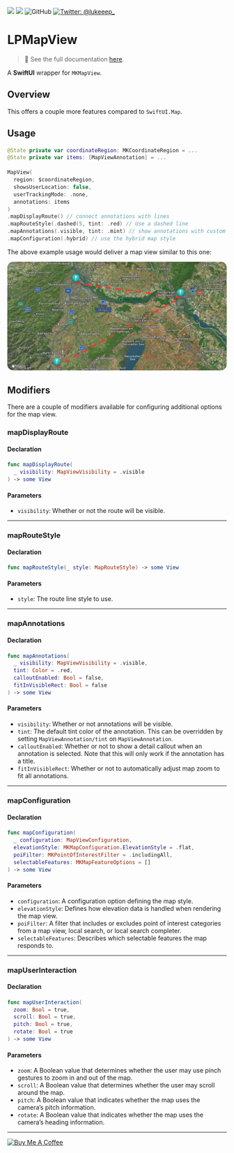 <p>
  <img src="https://img.shields.io/badge/Swift-5.7-f05318.svg" />
  <img src="https://img.shields.io/badge/iOS->= 16.0-blue.svg" />
  <img alt="GitHub" src="https://img.shields.io/github/license/lukepistrol/lpmapview">
  <a href="https://twitter.com/lukeeep_">
    <img src="https://img.shields.io/badge/Twitter-@lukeeep_-1e9bf0.svg?style=flat" alt="Twitter: @lukeeep_" />
  </a>
</p>

# LPMapView

> 📖 See the full documentation [here](https://lukepistrol.github.io/LPMapView/documentation/lpmapview).

A **SwiftUI** wrapper for `MKMapView`.

## Overview

This offers a couple more features compared to `SwiftUI.Map`.

## Usage

```swift
@State private var coordinateRegion: MKCoordinateRegion = ...
@State private var items: [MapViewAnnotation] = ...

MapView(
  region: $coordinateRegion, 
  showsUserLocation: false,
  userTrackingMode: .none,
  annotations: items
)
.mapDisplayRoute() // connect annotations with lines
.mapRouteStyle(.dashed(5, tint: .red) // Use a dashed line
.mapAnnotations(.visible, tint: .mint) // show annotations with custom tint
.mapConfiguration(.hybrid) // use the hybrid map style
```

The above example usage would deliver a map view similar to this one:

![map-preview](./Sources/LPMapView/Documentation.docc/Resources/map-preview.png)

## Modifiers

There are a couple of modifiers available for configuring additional
options for the map view.

### mapDisplayRoute

#### Declaration

```swift
func mapDisplayRoute(
  _ visibility: MapViewVisibility = .visible
) -> some View
```

#### Parameters

- `visibility`: Whether or not the route will be visible.

---

### mapRouteStyle

#### Declaration

```swift
func mapRouteStyle(_ style: MapRouteStyle) -> some View
```

#### Parameters

- `style`: The route line style to use.

---

### mapAnnotations

#### Declaration

```swift
func mapAnnotations(
  _ visibility: MapViewVisibility = .visible, 
  tint: Color = .red, 
  calloutEnabled: Bool = false, 
  fitInVisibleRect: Bool = false
) -> some View
```

#### Parameters

- `visibility`: Whether or not annotations will be visible.
- `tint`: The default tint color of the annotation. This can
be overridden by setting ``MapViewAnnotation/tint`` on
``MapViewAnnotation``.
- `calloutEnabled`: Whether or not to show a detail callout
when an annotation is selected. Note that this will only
work if the annotation has a title.
- `fitInVisibleRect`: Whether or not to automatically adjust
map zoom to fit all annotations.

---

### mapConfiguration

#### Declaration

```swift
func mapConfiguration(
  _ configuration: MapViewConfiguration, 
  elevationStyle: MKMapConfiguration.ElevationStyle = .flat,
  poiFilter: MKPointOfInterestFilter = .includingAll,
  selectableFeatures: MKMapFeatureOptions = []
) -> some View
```

#### Parameters

- `configuration`: A configuration option defining the map
style.
- `elevationStyle`: Defines how elevation data is handled
when rendering the map view.
- `poiFilter`: A filter that includes or excludes point of
interest categories from a map view, local search, or local
search completer.
- `selectableFeatures`: Describes which selectable features
the map responds to.

---

### mapUserInteraction

#### Declaration

```swift
func mapUserInteraction(
  zoom: Bool = true, 
  scroll: Bool = true, 
  pitch: Bool = true, 
  rotate: Bool = true
) -> some View
```

#### Parameters

- `zoom`: A Boolean value that determines whether the user may
use pinch gestures to zoom in and out of the map.
- `scroll`: A Boolean value that determines whether the user
may scroll around the map.
- `pitch`: A Boolean value that indicates whether the map uses
the camera’s pitch information.
- `rotate`: A Boolean value that indicates whether the map uses
the camera’s heading information.

---

<a href="https://www.buymeacoffee.com/lukeeep" target="_blank">
    <img src="https://cdn.buymeacoffee.com/buttons/v2/default-yellow.png" alt="Buy Me A Coffee" style="height: 60px !important;width: 217px !important;" >
</a>
